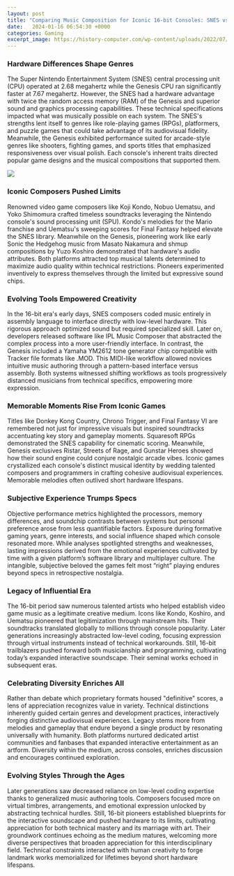 ```yaml
---
layout: post
title: "Comparing Music Composition for Iconic 16-bit Consoles: SNES vs Genesis"
date:   2024-01-16 06:54:30 +0000
categories: Gaming
excerpt_image: https://history-computer.com/wp-content/uploads/2022/07/Nintendo-SNES-1.jpg
---
```


### Hardware Differences Shape Genres 
The Super Nintendo Entertainment System (SNES) central processing unit (CPU) operated at 2.68 megahertz while the Genesis CPU ran significantly faster at 7.67 megahertz. However, the SNES had a hardware advantage with twice the random access memory (RAM) of the Genesis and superior sound and graphics processing capabilities. These technical specifications impacted what was musically possible on each system. The SNES's strengths lent itself to genres like role-playing games (RPGs), platformers, and puzzle games that could take advantage of its audiovisual fidelity. Meanwhile, the Genesis exhibited performance suited for arcade-style genres like shooters, fighting games, and sports titles that emphasized responsiveness over visual polish. Each console's inherent traits directed popular game designs and the musical compositions that supported them.

![](https://history-computer.com/wp-content/uploads/2022/07/Nintendo-SNES-1.jpg)
### Iconic Composers Pushed Limits  
Renowned video game composers like Koji Kondo, Nobuo Uematsu, and Yoko Shimomura crafted timeless soundtracks leveraging the Nintendo console's sound processing unit (SPU). Kondo's melodies for the Mario franchise and Uematsu's sweeping scores for Final Fantasy helped elevate the SNES library. Meanwhile on the Genesis, pioneering work like early Sonic the Hedgehog music from Masato Nakamura and shmup compositions by Yuzo Koshiro demonstrated that hardware's audio attributes. Both platforms attracted top musical talents determined to maximize audio quality within technical restrictions. Pioneers experimented inventively to express themselves through the limited but expressive sound chips.
### Evolving Tools Empowered Creativity
In the 16-bit era's early days, SNES composers coded music entirely in assembly language to interface directly with low-level hardware. This rigorous approach optimized sound but required specialized skill. Later on, developers released software like IPL Music Composer that abstracted the complex process into a more user-friendly interface. In contrast, the Genesis included a Yamaha YM2612 tone generator chip compatible with Tracker file formats like .MOD. This MIDI-like workflow allowed novices intuitive music authoring through a pattern-based interface versus assembly. Both systems witnessed shifting workflows as tools progressively distanced musicians from technical specifics, empowering more expression.  
### Memorable Moments Rise From Iconic Games
Titles like Donkey Kong Country, Chrono Trigger, and Final Fantasy VI are remembered not just for impressive visuals but inspired soundtracks accentuating key story and gameplay moments. Squaresoft RPGs demonstrated the SNES capability for cinematic scoring. Meanwhile, Genesis exclusives Ristar, Streets of Rage, and Gunstar Heroes showed how their sound engine could conjure nostalgic arcade vibes. Iconic games crystallized each console's distinct musical identity by wedding talented composers and programmers in crafting cohesive audiovisual experiences. Memorable melodies often outlived short hardware lifespans.
### Subjective Experience Trumps Specs
Objective performance metrics highlighted the processors, memory differences, and soundchip contrasts between systems but personal preference arose from less quantifiable factors. Exposure during formative gaming years, genre interests, and social influence shaped which console resonated more. While analyses spotlighted strengths and weaknesses, lasting impressions derived from the emotional experiences cultivated by time with a given platform’s software library and multiplayer culture. The intangible, subjective beloved the games felt most “right” playing endures beyond specs in retrospective nostalgia.
### Legacy of Influential Era 
The 16-bit period saw numerous talented artists who helped establish video game music as a legitimate creative medium. Icons like Kondo, Koshiro, and Uematsu pioneered that legitimization through mainstream hits. Their soundtracks translated globally to millions through console popularity. Later generations increasingly abstracted low-level coding, focusing expression through virtual instruments instead of technical workarounds. Still, 16-bit trailblazers pushed forward both musicianship and programming, cultivating today’s expanded interactive soundscape. Their seminal works echoed in subsequent eras.
### Celebrating Diversity Enriches All
Rather than debate which proprietary formats housed "definitive" scores, a lens of appreciation recognizes value in variety. Technical distinctions inherently guided certain genres and development practices, interactively forging distinctive audiovisual experiences. Legacy stems more from melodies and gameplay that endure beyond a single product by resonating universally with humanity. Both platforms nurtured dedicated artist communities and fanbases that expanded interactive entertainment as an artform. Diversity within the medium, across consoles, enriches discussion and encourages continued exploration.
### Evolving Styles Through the Ages  
Later generations saw decreased reliance on low-level coding expertise thanks to generalized music authoring tools. Composers focused more on virtual timbres, arrangements, and emotional expression unlocked by abstracting technical hurdles. Still, 16-bit pioneers established blueprints for the interactive soundscape and pushed hardware to its limits, cultivating appreciation for both technical mastery and its marriage with art. Their groundwork continues echoing as the medium matures, welcoming more diverse perspectives that broaden appreciation for this interdisciplinary field. Technical constraints interacted with human creativity to forge landmark works memorialized for lifetimes beyond short hardware lifespans.
